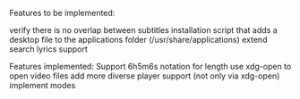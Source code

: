 Features to be implemented:

verify there is no overlap between subtitles
installation script that adds a desktop file to the applications folder (/usr/share/applications)
extend search lyrics support

Features implemented:
Support 6h5m6s notation for length
use xdg-open to open video files
add more diverse player support (not only via xdg-open)
implement modes